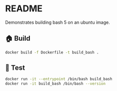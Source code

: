 # README

Demonstrates building bash 5 on an ubuntu image. 

## 🏠 Build

```sh
docker build -f Dockerfile -t build_bash . 
```

## 🧪 Test

```sh
docker run -it --entrypoint /bin/bash build_bash  
docker run -it build_bash /bin/bash --version  
```
